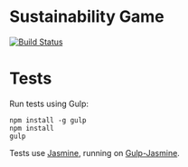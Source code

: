 Sustainability Game
===================

[![Build Status](https://travis-ci.org/gios-asu/sustainability-game.svg)](https://travis-ci.org/gios-asu/sustainability-game)

# Tests

Run tests using Gulp:

```
npm install -g gulp
npm install
gulp
```

Tests use [Jasmine](http://jasmine.github.io/), running on [Gulp-Jasmine](https://www.npmjs.com/package/gulp-jasmine).
